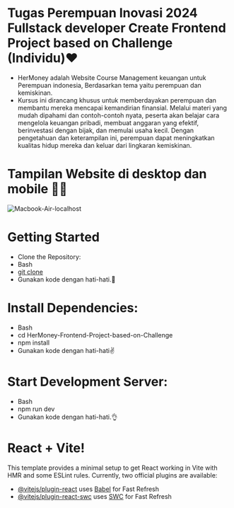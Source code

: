 # Tugas Perempuan Inovasi 2024 Fullstack developer Create Frontend Project based on Challenge (Individu)❤️
- HerMoney adalah Website Course Management keuangan untuk Perempuan indonesia, Berdasarkan tema yaitu perempuan dan kemiskinan.
- Kursus ini dirancang khusus untuk memberdayakan perempuan dan membantu mereka mencapai kemandirian finansial. Melalui materi yang mudah dipahami dan contoh-contoh nyata, peserta akan belajar cara mengelola keuangan pribadi, membuat anggaran yang efektif, berinvestasi dengan bijak, dan memulai usaha kecil. Dengan pengetahuan dan keterampilan ini, perempuan dapat meningkatkan kualitas hidup mereka dan keluar dari lingkaran kemiskinan.

# Tampilan Website di desktop dan mobile 👩‍💻
![Macbook-Air-localhost](https://github.com/user-attachments/assets/5ec54903-42b7-4bf8-9b78-fc6a577d4029)

# Getting Started
- Clone the Repository:
- Bash
- [git clone](https://github.com/sabrintsya/HerMoney-Frontend-Project-based-on-Challenge.git)
- Gunakan kode dengan hati-hati.🙌

# Install Dependencies:
- Bash
- cd HerMoney-Frontend-Project-based-on-Challenge
- npm install
- Gunakan kode dengan hati-hati✌️

# Start Development Server:
- Bash
- npm run dev
- Gunakan kode dengan hati-hati.👌

# React + Vite!
This template provides a minimal setup to get React working in Vite with HMR and some ESLint rules.
Currently, two official plugins are available:
- [@vitejs/plugin-react](https://github.com/vitejs/vite-plugin-react/blob/main/packages/plugin-react/README.md) uses [Babel](https://babeljs.io/) for Fast Refresh
- [@vitejs/plugin-react-swc](https://github.com/vitejs/vite-plugin-react-swc) uses [SWC](https://swc.rs/) for Fast Refresh





  
